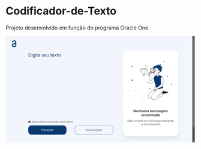 # Codificador-de-Texto
Projeto desenvolvido em função do programa Oracle One.


![Descrição da imagem](PrintScreen-CODIFICADOR.png)

